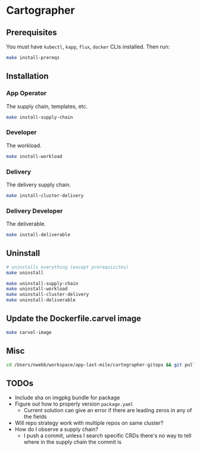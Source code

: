 # Cartographer

## Prerequisites

You must have `kubectl`, `kapp`, `flux`, `docker` CLIs installed. Then run:

```sh
make install-prereqs
```

## Installation

### App Operator

The supply chain, templates, etc.

```sh
make install-supply-chain
```

### Developer

The workload.

```sh
make install-workload
```

### Delivery

The delivery supply chain.

```sh
make install-cluster-delivery
```

### Delivery Developer

The deliverable.

```sh
make install-deliverable
```

## Uninstall

```sh
# uninstalls everything (except prerequisites)
make uninstall

make uninstall-supply-chain
make uninstall-workload
make uninstall-cluster-delivery
make uninstall-deliverable
```

## Update the Dockerfile.carvel image

```sh
make carvel-image
```

## Misc

```sh
cd /Users/nwebb/workspace/app-last-mile/cartographer-gitops && git pull && rm -rf config && rm -rf packages && git add . && git commit -m "Clean slate" && git push && cd -
```

## TODOs

- Include sha on imgpkg bundle for package
- Figure out how to properly version `package.yaml`
  - Current solution can give an error if there are leading zeros in any of the fields
- Will repo strategy work with multiple repos on same cluster?
- How do I observe a supply chain?
  - I push a commit, unless I search specific CRDs there's no way to tell where in the supply chain the commit is